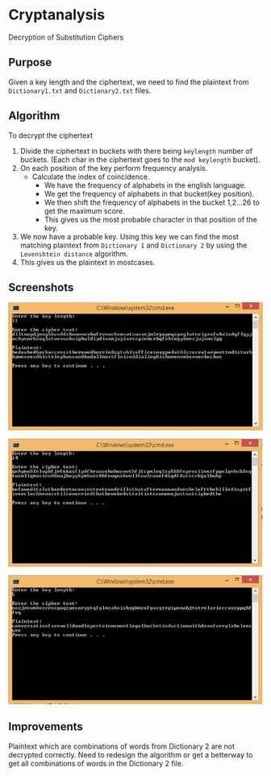 Cryptanalysis
===============

Decryption of Substitution Ciphers

Purpose
-------

Given a key length and the ciphertext, we need to find the plaintext from `Dictionary1.txt` and `Dictionary2.txt` files.

Algorithm
----

To decrypt the ciphertext

1. Divide the ciphertext in buckets with there being `keylength` number of buckets. (Each char in the ciphertext goes to the `mod keylength` bucket).
2. On each position of the key perform frequency analysis.
    + Calculate the index of coincidence.
       - We have the frequency of alphabets in the english language.
       - We get the frequency of alphabets in that bucket(key position).
       - We then shift the frequency of alphabets in the bucket 1,2...26 to get the maximum score. 
       - This gives us the most probable character in that position of the key.
3. We now have a probable key. Using this key we can find the most matching plaintext from `Dictionary 1` and `Dictionary 2` by using the `Levenshtein distance` algorithm.
4. This gives us the plaintext in mostcases.


Screenshots
-----------
![Example 1](/Screenshots/Screenshot1.PNG?raw=true "Example 1")

![Example 2](/Screenshots/Screenshot2.PNG?raw=true "Example 2")

![Example 3](/Screenshots/Screenshot3.PNG?raw=true "Example 3")


Improvements
------------

Plaintext which are combinations of words from Dictionary 2 are not decrypted correctly.
Need to redesign the algorithm or get a betterway to get all combinations of words in the Dictionary 2 file.
